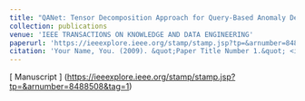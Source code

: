 ```yaml
---
title: "QANet: Tensor Decomposition Approach for Query-Based Anomaly Detection in Heterogeneous Information Networks"
collection: publications
venue: 'IEEE TRANSACTIONS ON KNOWLEDGE AND DATA ENGINEERING'
paperurl: 'https://ieeexplore.ieee.org/stamp/stamp.jsp?tp=&arnumber=8488508'
citation: 'Your Name, You. (2009). &quot;Paper Title Number 1.&quot; <i>Journal 1</i>. 1(1).'
---
```


[ Manuscript ] (https://ieeexplore.ieee.org/stamp/stamp.jsp?tp=&arnumber=8488508&tag=1)